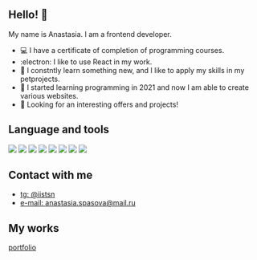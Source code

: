 ## Hello! 👋
My name is Anastasia. I am a frontend developer. 

- 💻  I have a certificate of completion of programming courses.
- :electron: I like to use React in my work.
- 🙋 I constntly learn something new, and I like to apply my skills in my petprojects.
- 💪 I started learning programming in 2021 and now I am able to create various websites.
- 🔎 Looking for an interesting offers and projects!

  

## Language and tools
<img src="https://img.shields.io/badge/HTML5-E34F26?style=for-the-badge&logo=html5&logoColor=white"> <img src="https://img.shields.io/badge/CSS3-1572B6?style=for-the-badge&logo=css3&logoColor=white"> <img src="https://img.shields.io/badge/JavaScript-F7DF1E?style=for-the-badge&logo=JavaScript&logoColor=white"> <img src="https://img.shields.io/badge/TypeScript-007ACC?style=for-the-badge&logo=typescript&logoColor=white"> <img src="https://img.shields.io/badge/Sass-CC6699?style=for-the-badge&logo=sass&logoColor=white"> <img src="https://img.shields.io/badge/React-20232A?style=for-the-badge&logo=react&logoColor=61DAFB"> <img src="https://img.shields.io/badge/React_Router-CA4245?style=for-the-badge&logo=react-router&logoColor=white">  <img src="https://img.shields.io/badge/Redux-593D88?style=for-the-badge&logo=redux&logoColor=white"> 
  
## Contact with me
- <a target="_blank" href="https://t.me/iistsn">tg: @iistsn</a>
- <a target="_blank" href="mailto:anastasia.spasova@mail.ru">e-mail: anastasia.spasova@mail.ru</a>


## My works
<a target="_blank" href="https://portfolio-nine-ochre-77.vercel.app/">portfolio</a>
